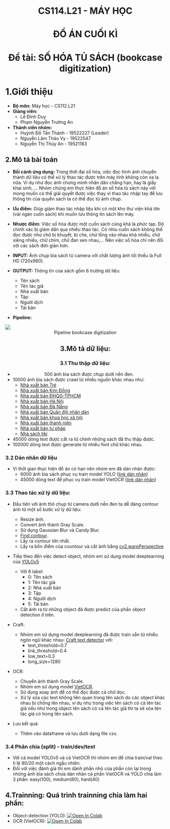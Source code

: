 <h1 align="center"><b>CS114.L21 - MÁY HỌC</b></h1>
<h1 align="center"><b>ĐỒ ÁN CUỐI KÌ</b></h1>
<h1 align="center"><b>Đề tài: SỐ HÓA TỦ SÁCH (bookcase digitization)</b></h1>

# **1.Giới thiệu**
* **Bộ môn:** Máy học - CS112.L21
* **Giảng viên:**
  * Lê Đình Duy
  * Phạm Nguyễn Trường An
* **Thành viên nhóm:**
  * Huỳnh Đỗ Tấn Thành - 19522227 (Leader)
  * Nguyễn Lâm Thảo Vy - 19522547
  * Nguyễn Thị Thúy An - 19521183

## **2.Mô tả bài toán**
* **Bối cảnh ứng dụng:** Trong thời đại số hóa, việc đọc hình ảnh chuyển thành dữ liệu có thể xử lý thao tác được trên máy tính không còn xa lạ nữa. Ví dụ như đọc ảnh chưng minh nhân dân chẳng hạn, hay là giấy khai sinh, ... Nhóm chúng em thực hiện đồ án số hóa tủ sách này với mong muốn có thể giải quyết được việc thay vì thao tác nhập tay để lưu thông tin của quyển sách ta có thể đọc từ ảnh chụp.
* **Ưu điểm:** Giúp giảm thao tác nhập liệu khi có một kho thư viện khá lớn (vài ngàn cuốn sách) khi muốn lưu thông tin sách lên máy.
* **Nhược điểm:** Việc số hóa được một cuốn sách cũng khá là phức tạp. Độ chính xác bị giảm dần qua nhiều thao tác. Có nhìu cuốn sách không thể đọc được như chữ bị khuyết, bị che, chứ lồng vào nhau khá nhiều, chữ xiêng nhiều, chữ chìm, chữ đan xen nhau,... Nên việc số hóa chỉ nên đối với các sách đơn giản hơn.

* **INPUT:** Ảnh chụp bìa sách từ camera với chất lượng ảnh tối thiểu là Full HD (720x960).
* **OUTPUT:** Thông tin của sách gồm 6 trường dữ liệu:
  * Tên sách
  * Tên tác giả
  * Nhà xuất bản
  * Tập
  * Người dịch
  * Tái bản

* **Pipeline:**
<a align = center>
  <img src='https://drive.google.com/uc?export=view&id=1vh6oQbLgfoV850cQYrZt_IzT4tpm4XIA' align = center>
  <div style=width: 130px; align = center>Pipeline bookcase digitization</div>

 ## **3.Mô tả dữ liệu:**
### **3.1 Thu thập dữ liệu:**
  * 500 ảnh bìa sách được chụp dưới nền đen.
  * 10000 ảnh bìa sách được crawl từ nhiều nguồn khác nhau như:
    * [Nhà xuất bản Trẻ](https://www.nxbtre.com.vn/)
    * [Nhà xuất bản Kim Đồng](https://nxbkimdong.com.vn/)
    * [Nhà xuất bản ĐHQG-TPHCM](https://vnuhcmpress.edu.vn/)
    * [Nhà xuất bản Hà Nội](http://www.nxbhanoi.com.vn/)
    * [Nhà xuất bản Đà Nẵng](https://nxbdanang.vn/)
    * [Nhà xuất bản Quân đội nhân dân](http://nxbqdnd.com.vn/)
    * [Nhà xuất bản khoa học xã hội](http://nxbkhxh.vass.gov.vn/)
    * [Nhà xuất bản thanh niên](https://www.nhaxuatbanthanhnien.vn/)
    * [Nhà xuất bản tư pháp](https://nxbtuphap.moj.gov.vn/)
    * [Nhà sách tiki](tiki.vn/sach-truyen-tieng-viet/c316?page=1&src=c.8322.hamburger_menu_fly_out_banner)
  * 45000 dòng text được cắt ra từ chính những sách đã thu thập được.
  * 100000 dòng text được generate từ nhiều font chữ khác nhau.

### **3.2 Dán nhãn dữ liệu**
  * Vì thời gian thực hiện đồ án có hạn nên nhóm em đã dán nhãn được:
    * 6000 ảnh bìa sách phục vụ train model YOLO ([link dán nhãn](http://makesense.ai/))
    * 45000 dòng text để phục vụ train model VietOCR ([link dán nhãn](https://www.robots.ox.ac.uk/~vgg/software/via/via.html))

### **3.3 Thao tác xử lý dữ liệu:**
  * Đầu tiên với ảnh thô chụp từ camera dưới nền đen ta dễ dàng contour ảnh từ một số bước xử lý dữ liệu:
    * Resize ảnh.
    * Convert ảnh thành Gray Scale.
    * Sử dụng Gaussian Blur và Candy Blur.
    * [Find contour](https://pythonexamples.org/python-opencv-cv2-find-contours-in-image/).
    * Lấy ra contour lớn nhất.
    * Lấy ra bốn điểm của countour và cắt ảnh bằng [cv2.warpPerspective](https://docs.opencv.org/4.5.2/da/d54/group__imgproc__transform.html#gaf73673a7e8e18ec6963e3774e6a94b87)

  * Tiếp theo đến việc detect object, nhóm em sử dụng model deeplearning của [YOLOv5](https://github.com/ultralytics/yolov5)
      * Với 6 label:
        * 0: Tên sách
        * 1: Tên tác giả
        * 2: Nhà xuất bản
        * 3: Tập
        * 4: Người dịch
        * 5: Tái bản
      * Cắt ảnh ra từ những object đã được predict của phần object detection ở trên.
  * Craft:
    * Nhóm em sử dụng model deeplearning đã được train sẵn từ nhiều ngôn ngữ khác nhau: [Craft text detector](https://github.com/clovaai/CRAFT-pytorch) với:
      * text_threshold=0.7
      * link_threshold=0.4
      * low_text=0.3
      * long_size=1280
  * OCR:
    * Chuyển ảnh thành Gray Scale.
    * Nhóm em sử dụng model [VietOCR](https://github.com/pbcquoc/vietocr).
    * Sử dụng xoay ảnh để có thể đọc được cả chữ dọc.
    * Xử lý xóa các text không liên quan trong tên sách do các object khác nhau bị chồng lên nhau, ví dụ như trong việc tên sách có cả tên tác giả nếu như trong object tên sách có cả tên tác giả thì ta sẽ xóa tên tác giả có trong tên sách.
  * Lưu kết quả:
    * Thêm vào dataframe và lưu dưới dạng file csv.

### **3.4 Phân chia (split) - train/dev/test**
 * Với cả model YOLOv5 và cả VietOCR thì nhóm em để chia train/val theo tỉ lệ 80/20 một cách ngẫu nhiên.
 * Đối với việc đánh giá thì em dành phần nhỏ của phần còn lại trong những ảnh bìa sách chưa dán nhãn cả phần VietOCR và YOLO chia làm 3 phần: easy(100), medium(60), hard(40)
 
 ## **4.Trainning:** Quá trình trainning chia làm hai phần:
 * Object-detection (YOLO): <a href="https://colab.research.google.com/drive/1JnxkR9EeLXjfqhK-OlJXjkeWgB1yE1xP?usp=sharing"><img src="https://colab.research.google.com/assets/colab-badge.svg" alt="Open In Colab"></a>
 * OCR (VietOCR): <a href="https://colab.research.google.com/drive/1DG0j27Ll73Pw0z66NKS1zl56JhCFDigO?usp=sharing"><img src="https://colab.research.google.com/assets/colab-badge.svg" alt="Open In Colab"></a>

